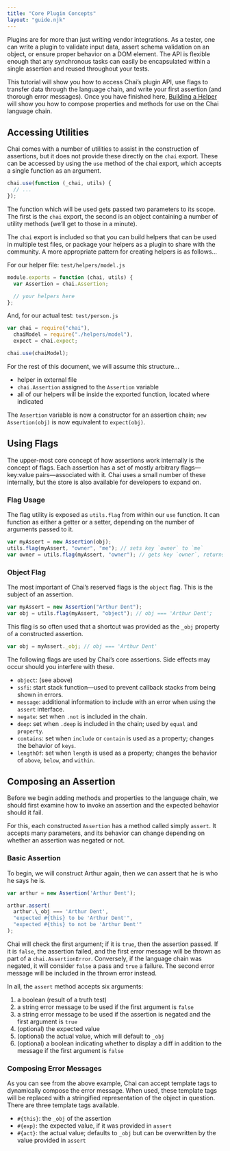 ```yaml
---
title: "Core Plugin Concepts"
layout: "guide.njk"
---
```


Plugins are for more than just writing vendor integrations. As a tester, one can write a plugin to validate input data, assert schema validation on an object, or ensure proper behavior on a DOM element. The API is flexible enough that any synchronous tasks can easily be encapsulated within a single assertion and reused throughout your tests.

This tutorial will show you how to access Chai’s plugin API, use flags to transfer data through the language chain, and write your first assertion (and thorough error messages). Once you have finished here, [Building a Helper](https://www.chaijs.com/guide/helpers/) will show you how to compose properties and methods for use on the Chai language chain.

## Accessing Utilities

Chai comes with a number of utilities to assist in the construction of assertions, but it does not provide these directly on the `chai` export. These can be accessed by using the `use` method of the chai export, which accepts a single function as an argument.

```js
chai.use(function (_chai, utils) {
  // ...
});
```

The function which will be used gets passed two parameters to its scope. The first is the `chai` export, the second is an object containing a number of utility methods (we’ll get to those in a minute).

The `chai` export is included so that you can build helpers that can be used in multiple test files, or package your helpers as a plugin to share with the community. A more appropriate pattern for creating helpers is as follows…

For our helper file: `test/helpers/model.js`

```js
module.exports = function (chai, utils) {
  var Assertion = chai.Assertion;

  // your helpers here
};
```

And, for our actual test: `test/person.js`

```js
var chai = require("chai"),
  chaiModel = require("./helpers/model"),
  expect = chai.expect;

chai.use(chaiModel);
```

For the rest of this document, we will assume this structure…

- helper in external file
- `chai.Assertion` assigned to the `Assertion` variable
- all of our helpers will be inside the exported function, located where indicated

The `Assertion` variable is now a constructor for an assertion chain; `new Assertion(obj)` is now equivalent to `expect(obj)`.

## Using Flags

The upper-most core concept of how assertions work internally is the concept of flags. Each assertion has a set of mostly arbitrary flags—key:value pairs—associated with it. Chai uses a small number of these internally, but the store is also available for developers to expand on.

### Flag Usage

The flag utility is exposed as `utils.flag` from within our `use` function. It can function as either a getter or a setter, depending on the number of arguments passed to it.

```js
var myAssert = new Assertion(obj);
utils.flag(myAssert, "owner", "me"); // sets key `owner` to `me`
var owner = utils.flag(myAssert, "owner"); // gets key `owner`, returns value
```

### Object Flag

The most important of Chai’s reserved flags is the `object` flag. This is the subject of an assertion.

```js
var myAssert = new Assertion("Arthur Dent");
var obj = utils.flag(myAssert, "object"); // obj === 'Arthur Dent';
```

This flag is so often used that a shortcut was provided as the `_obj` property of a constructed assertion.

```js
var obj = myAssert._obj; // obj === 'Arthur Dent'
```

The following flags are used by Chai’s core assertions. Side effects may occur should you interfere with these.

- `object`: (see above)
- `ssfi`: start stack function—used to prevent callback stacks from being shown in errors.
- `message`: additional information to include with an error when using the `assert` interface.
- `negate`: set when `.not` is included in the chain.
- `deep`: set when `.deep` is included in the chain; used by `equal` and `property`.
- `contains`: set when `include` or `contain` is used as a property; changes the behavior of `keys`.
- `lengthOf`: set when `length` is used as a property; changes the behavior of `above`, `below`, and `within`.

## Composing an Assertion

Before we begin adding methods and properties to the language chain, we should first examine how to invoke an assertion and the expected behavior should it fail.

For this, each constructed `Assertion` has a method called simply `assert`. It accepts many parameters, and its behavior can change depending on whether an assertion was negated or not.

### Basic Assertion

To begin, we will construct Arthur again, then we can assert that he is who he says he is.

```js
var arthur = new Assertion('Arthur Dent');

arthur.assert(
  arthur.\_obj === 'Arthur Dent',
  "expected #{this} to be 'Arthur Dent'",
  "expected #{this} to not be 'Arthur Dent'"
);
```

Chai will check the first argument; if it is `true`, then the assertion passed. If it is `false`, the assertion failed, and the first error message will be thrown as part of a `chai.AssertionError`. Conversely, if the language chain was negated, it will consider `false` a pass and `true` a failure. The second error message will be included in the thrown error instead.

In all, the `assert` method accepts six arguments:

1. a boolean (result of a truth test)
2. a string error message to be used if the first argument is `false`
3. a string error message to be used if the assertion is negated and the first argument is `true`
4. (optional) the expected value
5. (optional) the actual value, which will default to `_obj`
6. (optional) a boolean indicating whether to display a diff in addition to the message if the first argument is `false`

### Composing Error Messages

As you can see from the above example, Chai can accept template tags to dynamically compose the error message. When used, these template tags will be replaced with a stringified representation of the object in question. There are three template tags available.

- `#{this}`: the `_obj` of the assertion
- `#{exp}`: the expected value, if it was provided in `assert`
- `#{act}`: the actual value; defaults to `_obj` but can be overwritten by the value provided in `assert`
